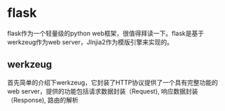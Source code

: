 # flask
flask作为一个轻量级的python web框架，很值得拜读一下。flask是基于werkzeug作为web server，JInjia2作为模版引擎来实现的。
## werkzeug
首先简单的介绍下werkzeug，它封装了HTTP协议提供了一个具有完整功能的web server，提供的功能包括请求数据封装（Request), 响应数据封装（Response), 路由的解析
<!--stackedit_data:
eyJoaXN0b3J5IjpbNjA2Nzc5OTU5LC0xNTA0NzY3NjE2XX0=
-->